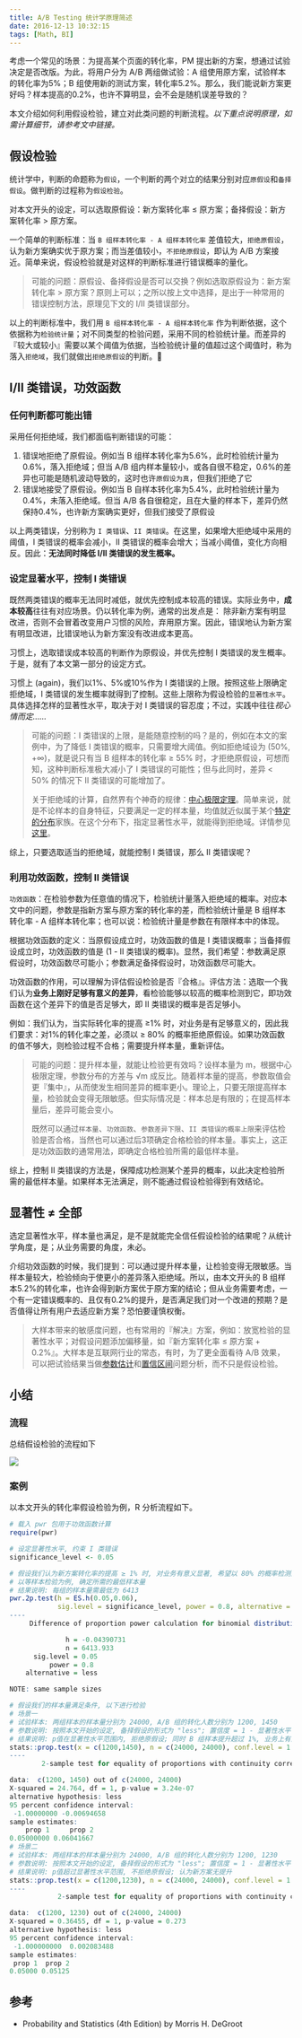 ```yaml
---
title: A/B Testing 统计学原理简述
date: 2016-12-13 10:32:15
tags: [Math, BI]
---
```


考虑一个常见的场景：为提高某个页面的转化率，PM 提出新的方案，想通过试验决定是否改版。为此，将用户分为 A/B 两组做试验：A 组使用原方案，试验样本的转化率为5%；B 组使用新的测试方案，转化率5.2%。那么，我们能说新方案更好吗？样本提高的0.2%，也许不算明显，会不会是随机误差导致的？

本文介绍如何利用假设检验，建立对此类问题的判断流程。*以下重点说明原理，如需计算细节，请参考文中链接。*

## 假设检验

统计学中，判断的命题称为`假设`，一个判断的两个对立的结果分别对应`原假设`和`备择假设`。做判断的过程称为`假设检验`。

对本文开头的设定，可以选取原假设：新方案转化率 ≤ 原方案；备择假设：新方案转化率 > 原方案。

一个简单的判断标准：当 `B 组样本转化率 - A 组样本转化率` 差值较大，`拒绝原假设`，认为新方案确实优于原方案；而当差值较小，`不拒绝原假设`，即认为 A/B 方案接近。简单来说，假设检验就是对这样的判断标准进行错误概率的量化。

> 可能的问题：原假设、备择假设是否可以交换？例如选取原假设为：新方案转化率 > 原方案？原则上可以；之所以按上文中选择，是出于一种常用的错误控制方法，原理见下文的 I/II 类错误部分。

以上的判断标准中，我们用 `B 组样本转化率 - A 组样本转化率` 作为判断依据，这个依据称为`检验统计量`；对不同类型的检验问题，采用不同的检验统计量。而差异的『较大或较小』需要以某个阈值为依据，当检验统计量的值超过这个阈值时，称为落入`拒绝域`，我们就做出`拒绝原假设`的判断。

<!-- more -->

## I/II 类错误，功效函数

### 任何判断都可能出错

采用任何拒绝域，我们都面临判断错误的可能：

1. 错误地拒绝了原假设。例如当 B 组样本转化率为5.6%，此时检验统计量为0.6%，落入拒绝域；但当 A/B 组内样本量较小，或各自很不稳定，0.6%的差异也可能是随机波动导致的，这时也许`原假设为真`，但我们拒绝了它
2. 错误地接受了原假设。例如当 B 自样本转化率为5.4%，此时检验统计量为0.4%，未落入拒绝域。但当 A/B 各自很稳定，且在大量的样本下，差异仍然保持0.4%，也许新方案确实更好，但我们接受了原假设

以上两类错误，分别称为 `I 类错误`、`II 类错误`。在这里，如果增大拒绝域中采用的阈值，I 类错误的概率会减小，II 类错误的概率会增大；当减小阈值，变化方向相反。因此：**无法同时降低 I/II 类错误的发生概率。**

### 设定显著水平，控制 I 类错误

既然两类错误的概率无法同时减低，就优先控制成本较高的错误。实际业务中，**成本较高**往往有对应场景。仍以转化率为例，通常的出发点是： 除非新方案有明显改进，否则不会冒着改变用户习惯的风险，弃用原方案。因此，错误地认为新方案有明显改进，比错误地认为新方案没有改进成本更高。

习惯上，选取错误成本较高的判断作为原假设，并优先控制 I 类错误的发生概率。于是，就有了本文第一部分的设定方式。

习惯上 (again)，我们以1%、5%或10%作为 I 类错误的上限。按照这些上限确定拒绝域，I 类错误的发生概率就得到了控制。这些上限称为假设检验的`显著性水平`。具体选择怎样的显著性水平，取决于对 I 类错误的容忍度；不过，实践中往往*视心情而定……*

> 可能的问题：I 类错误的上限，是能随意控制的吗？是的，例如在本文的案例中，为了降低 I 类错误的概率，只需要增大阈值。例如拒绝域设为 (50%, +∞)，就是说只有当 B 组样本的转化率 ≥ 55% 时，才拒绝原假设，可想而知，这种判断标准极大减小了 I 类错误的可能性；但与此同时，差异 < 50% 的情况下 II 类错误的可能增加了。
>
> 关于拒绝域的计算，自然界有个神奇的规律：[中心极限定理](https://en.wikipedia.org/wiki/Central_limit_theorem)。简单来说，就是不论样本的自身特征，只要满足一定的样本量，均值就近似属于某个[特定的分布](https://en.wikipedia.org/wiki/Normal_distribution)家族。在这个分布下，指定显著性水平，就能得到拒绝域。详情参见[这里](https://en.wikipedia.org/wiki/Statistical_hypothesis_testing)。

综上，只要选取适当的拒绝域，就能控制 I 类错误，那么 II 类错误呢？

### 利用功效函数，控制 II 类错误

`功效函数`：在检验参数为任意值的情况下，检验统计量落入拒绝域的概率。对应本文中的问题，参数是指新方案与原方案的转化率的差，而检验统计量是 B 组样本转化率 - A 组样本转化率；也可以说：检验统计量是参数在有限样本中的体现。

根据功效函数的定义：当原假设成立时，功效函数的值是 I 类错误概率；当备择假设成立时，功效函数的值是 (1 - II 类错误的概率)。显然，我们希望：参数满足原假设时，功效函数尽可能小；参数满足备择假设时，功效函数尽可能大。

功效函数的作用，可以理解为评估假设检验是否『合格』。评估方法：选取一个我们认为**业务上刚好足够有意义的差异**，看检验能够以较高的概率检测到它，即功效函数在这个差异下的值是否足够大，即 II 类错误的概率是否足够小。

例如：我们认为，当实际转化率的提高 ≥1% 时，对业务是有足够意义的，因此我们要求：对1%的转化率之差，必须以 ≥ 80% 的概率拒绝原假设。如果功效函数的值不够大，则检验过程不合格；需要提升样本量，重新评估。

> 可能的问题：提升样本量，就能让检验更有效吗？设样本量为 m，根据中心极限定理，参数分布的方差与 √m 成反比。随着样本量的提高，参数取值会更『集中』，从而使发生相同差异的概率更小。理论上，只要无限提高样本量，检验就会变得无限敏感。但实际情况是：样本总是有限的；在提高样本量后，差异可能会变小。
>
> 既然可以通过`样本量`、`功效函数`、`参数差异下限`、`II 类错误的概率上限`来评估检验是否合格，当然也可以通过后3项确定合格检验的样本量。事实上，这正是功效函数的通常用法，即确定合格检验所需的最低样本量。

综上，控制 II 类错误的方法是，保障成功检测某个差异的概率，以此决定检验所需的最低样本量。如果样本无法满足，则不能通过假设检验得到有效结论。

## 显著性 ≠ 全部

选定显著性水平，样本量也满足，是不是就能完全信任假设检验的结果呢？从统计学角度，是；从业务需要的角度，未必。

介绍功效函数的时候，我们提到：可以通过提升样本量，让检验变得无限敏感。当样本量较大，检验倾向于使更小的差异落入拒绝域。所以，由本文开头的 B 组样本5.2%的转化率，也许会得到新方案优于原方案的结论；但从业务需要考虑，一个有一定错误概率的、且仅有0.2%的提升，是否满足我们对一个改进的预期？是否值得让所有用户去适应新方案？恐怕要谨慎权衡。

> 大样本带来的敏感度问题，也有常用的『解决』方案，例如：放宽检验的显著性水平；对假设问题添加偏移量，如『新方案转化率 ≤ 原方案 + 0.2%』。大样本是互联网行业的常态，有时，为了更全面看待 A/B 效果，可以把试验结果当做[参数估计](https://en.wikipedia.org/wiki/Estimation_theory)和[置信区间](https://en.wikipedia.org/wiki/Confidence_interval)问题分析，而不只是假设检验。

## 小结

### 流程

总结假设检验的流程如下

![](http://ohaltm7p2.bkt.clouddn.com/image/hexo/ab-testing-methodology-flowchart.png)

### 案例

以本文开头的转化率假设检验为例，R 分析流程如下。

```R
# 载入 pwr 包用于功效函数计算
require(pwr)

# 设定显著性水平, 约束 I 类错误
significance_level <- 0.05

# 假设我们认为新方案转化率的提高 ≥ 1% 时, 对业务有意义显著, 希望以 80% 的概率检测到差异, 控制 II 类错误
# 以等样本检验为例, 确定所需的最低样本量
# 结果说明: 每组的样本量需最低为 6413
pwr.2p.test(h = ES.h(0.05,0.06), 
            sig.level = significance_level, power = 0.8, alternative = "less")
----
     Difference of proportion power calculation for binomial distribution (arcsine transformation) 

              h = -0.04390731
              n = 6413.933
      sig.level = 0.05
          power = 0.8
    alternative = less

NOTE: same sample sizes

# 假设我们的样本量满足条件, 以下进行检验
# 场景一
# 试验样本: 两组样本的样本量分别为 24000, A/B 组的转化人数分别为 1200, 1450
# 参数说明: 按照本文开始的设定, 备择假设的形式为 "less"; 置信度 = 1 - 显著性水平 = 0.95
# 结果说明: p值在显著性水平范围内, 拒绝原假设; 同时 B 组样本提升超过 1%, 业务上有意义, 认为新方案有提升
stats::prop.test(x = c(1200,1450), n = c(24000, 24000), conf.level = 1 - significance_level,alternative = "less")
----
       	2-sample test for equality of proportions with continuity correction

data:  c(1200, 1450) out of c(24000, 24000)
X-squared = 24.764, df = 1, p-value = 3.24e-07
alternative hypothesis: less
95 percent confidence interval:
 -1.00000000 -0.00694658
sample estimates:
    prop 1     prop 2 
0.05000000 0.06041667
# 场景二
# 试验样本: 两组样本的样本量分别为 24000, A/B 组的转化人数分别为 1200, 1230
# 参数说明: 按照本文开始的设定, 备择假设的形式为 "less"; 置信度 = 1 - 显著性水平 = 0.95
# 结果说明: p值超过显著性水平范围, 不拒绝原假设; 认为新方案无提升
stats::prop.test(x = c(1200,1230), n = c(24000, 24000), conf.level = 1 - significance_level,alternative = "less")
----
          	2-sample test for equality of proportions with continuity correction

data:  c(1200, 1230) out of c(24000, 24000)
X-squared = 0.36455, df = 1, p-value = 0.273
alternative hypothesis: less
95 percent confidence interval:
 -1.000000000  0.002083488
sample estimates:
 prop 1  prop 2 
0.05000 0.05125 
```



## 参考

- Probability and Statistics (4th Edition) by Morris H. DeGroot
